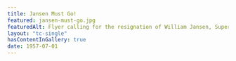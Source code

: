 ```yaml
---
title: Jansen Must Go!
featured: jansen-must-go.jpg
featuredAlt: Flyer calling for the resignation of William Jansen, Superintendent of Schools
layout: "tc-single"
hasContentInGallery: true
date: 1957-07-01
---
```


